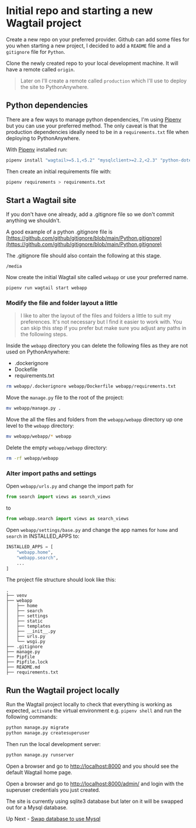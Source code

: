 # Initial repo and starting a new Wagtail project

Create a new repo on your preferred provider. Github can add some files for you when starting a new project, I decided to add a `README` file and a `gitignore` file for `Python`.

Clone the newly created repo to your local development machine. It will have a remote called `origin`.

> Later on I'll create a remote called `production` which I'll use to deploy the site to PythonAnywhere.

## Python dependencies

There are a few ways to manage python dependencies, I'm using [Pipenv](https://pipenv.pypa.io/en/latest/) but you can use your preferred method. The only caveat is that the production dependencies ideally need to be in a `requirements.txt` file when deploying to PythonAnywhere.

With [Pipenv](https://pipenv.pypa.io/en/latest/) installed run:

```bash
pipenv install "wagtail>=5.1,<5.2" "mysqlclient>=2.2,<2.3" "python-dotenv>=1.0,<1.1" "django>=4.2,<5.0"
```

Then create an initial requirements file with:

```bash
pipenv requirements > requirements.txt
```

## Start a Wagtail site

If you don't have one already, add a .gitignore file so we don't commit anything we shouldn't.

A good example of a python .gitignore file is [https://github.com/github/gitignore/blob/main/Python.gitignore](https://github.com/github/gitignore/blob/main/Python.gitignore)

The .gitignore file should also contain the following at this stage.

```.gitignore
/media
```

Now create the initial Wagtail site called `webapp` or use your preferred name.

```bash
pipenv run wagtail start webapp
```

### Modify the file and folder layout a little

> I like to alter the layout of the files and folders a little to suit my preferences. It's not necessary but I find it easier to work with. You can skip this step if you prefer but make sure you adjust any paths in the following steps.

Inside the `webapp` directory you can delete the following files as they are not used on PythonAnywhere:

- .dockerignore
- Dockefile
- requirements.txt

```bash
rm webapp/.dockerignore webapp/Dockerfile webapp/requirements.txt
```

Move the `manage.py` file to the root of the project:

```bash
mv webapp/manage.py .
```

Move the all the files and folders from the `webapp/webapp` directory up one level to the `webapp` directory:

```bash
mv webapp/webapp/* webapp
```

Delete the empty `webapp/webapp` directory:

```bash
rm -rf webapp/webapp
```

### Alter import paths and settings

Open `webapp/urls.py` and change the import path for

```python
from search import views as search_views
```

to

```python
from webapp.search import views as search_views
```

Open `webapp/settings/base.py` and change the app names for `home` and `search` in INSTALLED_APPS to:

```python
INSTALLED_APPS = [
    "webapp.home",
    "webapp.search",
    ...
]
```

The project file structure should look like this:

```tree
.
├── venv
├── webapp
│   ├── home
│   ├── search
│   ├── settings
│   ├── static
│   ├── templates
│   ├── __init__.py
│   ├── urls.py
│   └── wsgi.py
├── .gitignore
├── manage.py
├── Pipfile
├── Pipfile.lock
├── README.md
├── requirements.txt
```

## Run the Wagtail project locally

Run the Wagtail project locally to check that everything is working as expected, `activate` the virtual environment e.g. `pipenv shell` and run the following commands:

```bash
python manage.py migrate
python manage.py createsuperuser
```

Then run the local development server:

```bash
python manage.py runserver
```

Open a browser and go to <http://localhost:8000> and you should see the default Wagtail home page.

Open a browser and go to <http://localhost:8000/admin/> and login with the superuser credentials you just created.

The site is currently using sqlite3 database but later on it will be swapped out for a Mysql database.

Up Next - [Swap database to use Mysql](./100-2-use-mysql.md)
